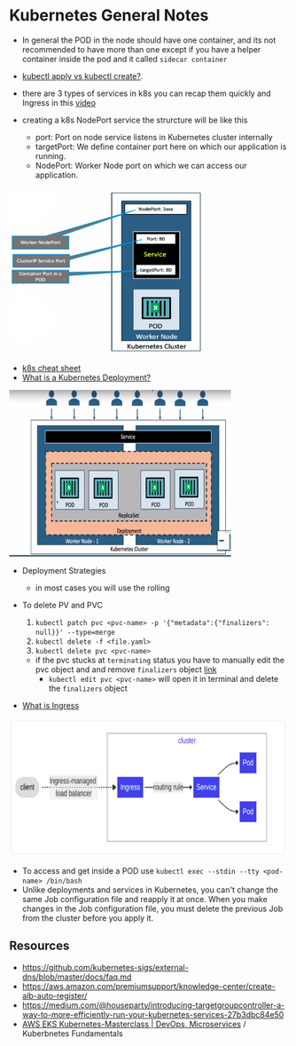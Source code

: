 # Kubernetes General Notes
* In general the POD in the node should have one container, and its not recommended to have more than one except if you have a helper container inside the pod and it called `sidecar container`


* [kubectl apply vs kubectl create?](https://stackoverflow.com/questions/47369351/kubectl-apply-vs-kubectl-create).
* there are 3 types of services in k8s you can recap them quickly and Ingress in this [video](https://www.youtube.com/watch?v=NPFbYpb0I7w&ab_channel=IBMTechnology) 
* creating a k8s NodePort service the strurcture will be like this
	* port: Port on node service listens in Kubernetes cluster internally
	* targetPort: We define container port here on which our application is running.
	* NodePort: Worker Node port on which we can access our application.
<img src="https://github.com/ahmadateya/learning-notes/blob/main/images/Screenshot%20from%202021-09-22%2008-41-08.jpg" width="350" height="300">

* [k8s cheat sheet](https://kubernetes.io/docs/reference/kubectl/cheatsheet/)
* [What is a Kubernetes Deployment?](https://www.vmware.com/topics/glossary/content/kubernetes-deployment#:~:text=A%20Kubernetes%20Deployment%20is%20used,earlier%20deployment%20version%20if%20necessary.)
<img src="https://github.com/ahmadateya/learning-notes/blob/main/images/Screenshot%20from%202021-09-10%2011-00-24.png" width="400" height="300">

* Deployment Strategies
	* in most cases you will use the rolling 

* To delete PV and PVC
	1. `kubectl patch pvc <pvc-name> -p '{"metadata":{"finalizers": null}}' --type=merge`
	2. `kubectl delete -f <file.yaml>`
	3. `kubectl delete pvc <pvc-name>` 
	* if the pvc stucks at `terminating` status you have to manually edit the pvc object and and remove `finalizers` object [link](https://github.com/kubernetes/kubernetes/issues/69697#issuecomment-447201890)
		* `kubectl edit pvc <pvc-name>` will open it in terminal and delete the `finalizers` object
	
* [What is Ingress](https://kubernetes.io/docs/concepts/services-networking/ingress/)
<img src="https://github.com/ahmadateya/learning-notes/blob/main/images/Screenshot%20from%202021-10-10%2010-45-44.png" width="550" height="250">

* To access and get inside a POD use `kubectl exec --stdin --tty <pod-name> /bin/bash`
* Unlike deployments and services in Kubernetes, you can't change the same Job configuration file and reapply it at once. When you make changes in the Job configuration file, you must delete the previous Job from the cluster before you apply it.

## Resources
* https://github.com/kubernetes-sigs/external-dns/blob/master/docs/faq.md
* https://aws.amazon.com/premiumsupport/knowledge-center/create-alb-auto-register/
* https://medium.com/@houseparty/introducing-targetgroupcontroller-a-way-to-more-efficiently-run-your-kubernetes-services-27b3dbc84e50
* [AWS EKS Kubernetes-Masterclass | DevOps, Microservices](https://www.udemy.com/course/aws-eks-kubernetes-masterclass-devops-microservices/)  / Kuberbnetes Fundamentals

